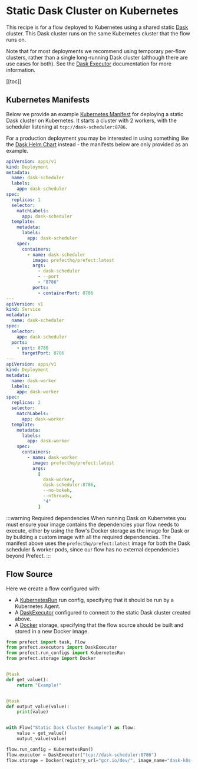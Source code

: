# Static Dask Cluster on Kubernetes

This recipe is for a flow deployed to Kubernetes using a shared static
[Dask](https://dask.org) cluster. This Dask cluster runs on the same Kubernetes
cluster that the flow runs on.

Note that for most deployments we recommend using temporary per-flow clusters,
rather than a single long-running Dask cluster (although there are use cases
for both). See the [Dask
Executor](/orchestration/flow_config/executors#daskexecutor) documentation for
more information.

[[toc]]

## Kubernetes Manifests

Below we provide an example [Kubernetes
Manifest](https://kubernetes.io/docs/concepts/cluster-administration/manage-deployment/)
for deploying a static Dask cluster on Kubernetes. It starts a cluster with 2
workers, with the scheduler listening at `tcp://dask-scheduler:8786`.

For a production deployment you may be interested in using something like the
[Dask Helm Chart](https://docs.dask.org/en/latest/setup/kubernetes-helm.html#helm-install-dask-for-a-single-user)
instead - the manifests below are only provided as an example.

```yaml
apiVersion: apps/v1
kind: Deployment
metadata:
  name: dask-scheduler
  labels:
    app: dask-scheduler
spec:
  replicas: 1
  selector:
    matchLabels:
      app: dask-scheduler
  template:
    metadata:
      labels:
        app: dask-scheduler
    spec:
      containers:
        - name: dask-scheduler
          image: prefecthq/prefect:latest
          args:
            - dask-scheduler
            - --port
            - "8786"
          ports:
            - containerPort: 8786
---
apiVersion: v1
kind: Service
metadata:
  name: dask-scheduler
spec:
  selector:
    app: dask-scheduler
  ports:
    - port: 8786
      targetPort: 8786
---
apiVersion: apps/v1
kind: Deployment
metadata:
  name: dask-worker
  labels:
    app: dask-worker
spec:
  replicas: 2
  selector:
    matchLabels:
      app: dask-worker
  template:
    metadata:
      labels:
        app: dask-worker
    spec:
      containers:
        - name: dask-worker
          image: prefecthq/prefect:latest
          args:
            [
              dask-worker,
              dask-scheduler:8786,
              --no-bokeh,
              --nthreads,
              "4"
            ]
```

:::warning Required dependencies
When running Dask on Kubernetes you must ensure your image contains the
dependencies your flow needs to execute, either by using the flow's Docker
storage as the image for Dask or by building a custom image with all the
required dependencies. The manifest above uses the `prefecthq/prefect:latest`
image for both the Dask scheduler & worker pods, since our flow has no external
dependencies beyond Prefect.
:::

## Flow Source

Here we create a flow configured with:

- A [KubernetesRun](/orchestration/flow_config/run_configs.md#kubernetesrun)
  run config, specifying that it should be run by a Kubernetes Agent.
- A [DaskExecutor](/orchestration/flow_config/executors.md#daskexecutor)
  configured to connect to the static Dask cluster created above.
- A [Docker](/orchestration/flow_config/storage.md#docker) storage, specifying
  that the flow source should be built and stored in a new Docker image.

```python
from prefect import task, Flow
from prefect.executors import DaskExecutor
from prefect.run_configs import KubernetesRun
from prefect.storage import Docker


@task
def get_value():
    return "Example!"


@task
def output_value(value):
    print(value)


with Flow("Static Dask Cluster Example") as flow:
    value = get_value()
    output_value(value)

flow.run_config = KubernetesRun()
flow.executor = DaskExecutor("tcp://dask-scheduler:8786")
flow.storage = Docker(registry_url="gcr.io/dev/", image_name="dask-k8s-flow", image_tag="0.1.0")
```
